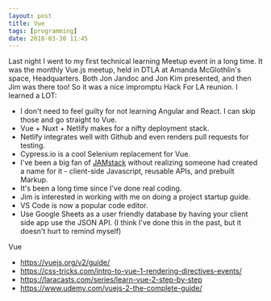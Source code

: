 ```yaml
---
layout: post
title: Vue
tags: [programming]
date: 2018-03-30 11:45
---
```


Last night I went to my first technical learning Meetup event in a long time.  It was the monthly Vue.js meetup, held in DTLA at Amanda McGlothlin's space, Headquarters.  Both Jon Jandoc and Jon Kim presented, and then Jim was there too!  So it was a nice impromptu Hack For LA reunion.  I learned a LOT:

* I don't need to feel guilty for not learning Angular and React.  I can skip those and go straight to Vue.
* Vue + Nuxt + Netlify makes for a nifty deployment stack.
* Netlify integrates well with Github and even renders pull requests for testing.
* Cypress.io is a cool Selenium replacement for Vue.
* I've been a big fan of [JAMstack](https://jamstack.org) without realizing someone had created a name for it - client-side Javascript, reusable APIs, and prebuilt Markup.
* It's been a long time since I've done real coding.
* Jim is interested in working with me on doing a project startup guide.
* VS Code is now a popular code editor.
* Use Google Sheets as a user friendly database by having your client side app use the JSON API. (I think I've done this in the past, but it doesn't hurt to remind myself)

Vue

* https://vuejs.org/v2/guide/
* https://css-tricks.com/intro-to-vue-1-rendering-directives-events/
* https://laracasts.com/series/learn-vue-2-step-by-step
* https://www.udemy.com/vuejs-2-the-complete-guide/

